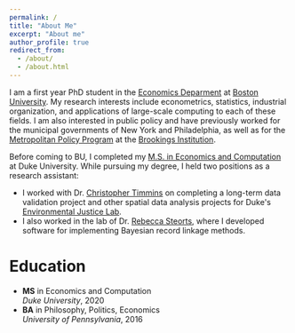 ```yaml
---
permalink: /
title: "About Me"
excerpt: "About me"
author_profile: true
redirect_from: 
  - /about/
  - /about.html
---
```


I am a first year PhD student in the [Economics Deparment](http://www.bu.edu/econ/) at [Boston University](https://www.bu.edu/). My research interests include econometrics, statistics, industrial organization, and applications of large-scale computing to each of these fields. I am also interested in public policy and have previously worked for the municipal governments of New York and Philadelphia, as well as for the [Metropolitan Policy Program](https://www.brookings.edu/program/metropolitan-policy-program/) at the [Brookings Institution](https://www.brookings.edu/).

Before coming to BU, I completed my [M.S. in Economics and Computation](https://econ.duke.edu/masters-programs/degree-programs/msec) at Duke University. While pursuing my degree, I held two positions as a research assistant: 
* I worked with Dr. [Christopher Timmins](https://sites.duke.edu/christophertimmins) on completing a long-term data validation project and other spatial data analysis projects for Duke's [Environmental Justice Lab](https://nicholasinstitute.duke.edu/project/environmental-justice-lab). 
* I also worked in the lab of Dr. [Rebecca Steorts](https://resteorts.github.io/index.html), where I developed software for implementing Bayesian record linkage methods.

Education
=====
* **MS** in Economics and Computation  
  *Duke University*, 2020
* **BA** in Philosophy, Politics, Economics  
  *University of Pennsylvania*, 2016